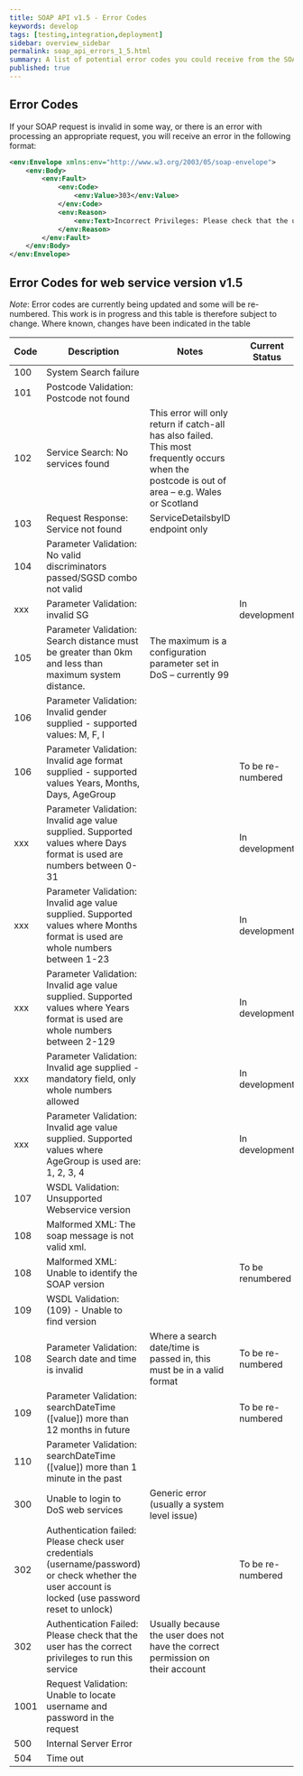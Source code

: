 ```yaml
---
title: SOAP API v1.5 - Error Codes
keywords: develop
tags: [testing,integration,deployment]
sidebar: overview_sidebar
permalink: soap_api_errors_1_5.html
summary: A list of potential error codes you could receive from the SOAP API
published: true
---
```


## Error Codes

If your SOAP request is invalid in some way, or there is an error with processing an appropriate request, you will receive an error in the following format:

```xml
<env:Envelope xmlns:env="http://www.w3.org/2003/05/soap-envelope">
    <env:Body>
        <env:Fault>
            <env:Code>
                <env:Value>303</env:Value>
            </env:Code>
            <env:Reason>
                <env:Text>Incorrect Privileges: Please check that the user has the correct privileges to run this service</env:Text>
            </env:Reason>
        </env:Fault>
    </env:Body>
</env:Envelope>
```


## Error Codes for web service version v1.5

*Note*: Error codes are currently being updated and some will be re-numbered. This work is in progress and this table is therefore subject to change. Where known, changes have been indicated in the table

| Code | Description                | Notes                                                                | Current Status |
-------|----------------------------|----------------------------------------------------------------------|----------------|
| 100 | System Search failure |   | |
| 101 | Postcode Validation: Postcode not found | | |
| 102 | Service Search: No services found | This error will only return if catch-all has also failed. This most frequently occurs when the postcode is out of area – e.g. Wales or Scotland | | 
| 103 | Request Response: Service not found | ServiceDetailsbyID endpoint only | | 
| 104 | Parameter Validation: No valid discriminators passed/SGSD combo not valid |   |
| xxx | Parameter Validation: invalid SG | | In development
| 105 | Parameter Validation: Search distance must be greater than 0km and less than maximum system distance. | The maximum is a configuration parameter set in DoS – currently 99  |
| 106 | Parameter Validation: Invalid gender supplied - supported values: M, F, I |   |
| 106 | Parameter Validation: Invalid age format supplied - supported values Years, Months, Days, AgeGroup |   | To be re-numbered |
| xxx | Parameter Validation: Invalid age value supplied. Supported values where Days format is used are numbers between 0-31 | | In development |
| xxx | Parameter Validation: Invalid age value supplied. Supported values where Months format is used are whole numbers between 1-23 | | In development |
| xxx | Parameter Validation: Invalid age value supplied. Supported values where Years format is used are whole numbers between 2-129 | | In development |
| xxx | Parameter Validation: Invalid age supplied - mandatory field, only whole numbers allowed | | In development |
| xxx | Parameter Validation: Invalid age value supplied. Supported values where AgeGroup is used are: 1, 2, 3, 4 | | In development |
| 107 | WSDL Validation: Unsupported Webservice version |   |
| 108 | Malformed XML: The soap message is not valid xml. |   |
| 108 | Malformed XML: Unable to identify the SOAP version | | To be renumbered |
| 109 | WSDL Validation: (109) - Unable to find version
| 108 | Parameter Validation: Search date and time is invalid | Where a search date/time is passed in, this must be in a valid format | To be re-numbered |
| 109 | Parameter Validation: searchDateTime ([value]) more than 12 months in future | | To be re-numbered |
| 110 | Parameter Validation: searchDateTime ([value]) more than 1 minute in the past | |  |
| 300 | Unable to login to DoS web services | Generic error (usually a system level issue) |
| 302 | Authentication failed: Please check user credentials (username/password) or check whether the user account is locked (use password reset to unlock) |  | To be re-numbered |
| 302 | Authentication Failed: Please check that the user has the correct privileges to run this service | Usually because the user does not have the correct permission on their account | 
| 1001 | Request Validation: Unable to locate username and password in the request |   |
| 500 | Internal Server Error |   |
| 504 | Time out |     |

